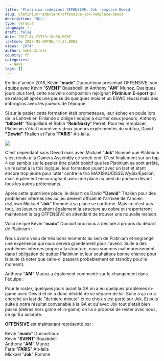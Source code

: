 ```yaml
---
title: 'Platinium redevient OFFENSIVE, Jok remplace Dewid'
slug: platinium-redevient-offensive-jok-remplace-dewid
description: 'NULL'
type: default
language: fr
draft: false
date: 2017-04-21T19:18:00.000Z
lastmod: 2022-05-09T06:44:37.000Z
views: '2074'
author: neLendirekt
country: fr
categories:
  - News
tags: []
---
```

En fin d'année 2016, Kévin "**madc**" Ducourtioux présentait OFFENSIVE, son équipe avec Kévin "**SVEN1**" Bouabdelli et Anthony "**AM**" Munoz. Quelques jours plus tard, cette nouvelle composition rejoignait **Platinium E-sport** qui se relançait après une pause de quelques mois et un ESWC réussi mais des imbroglios avec les joueurs de l'époque.

Si sur le papier cette formation était prometteuse, leur échec en poule lors de la Lantrek en Finlande a obligé l'équipe à écarter deux joueurs, Anthony "**blitzeN**" "Boquillard et Robin "**RobiNasty**" Perret. Pour les remplacer, Platinium s'était tourné vers deux joueurs expérimentés du subtop, David **"Dewid"** Thalien et Faris "**FARIS**" Ait-lalla.  
  
![](/storage/images/58fa422554d08_platpng.png)

C'est cependant sans Dewid mais avec Mickael "**Jok**" Rommé que Platinium s'est rendu à la Gamers Assembly ce week-end. C'est finalement sur un top 4 qui semble sur le papier être plutôt positif que les Platinium se sont arrêté, un résultat à la fois logique, leur formation jouant avec un last et étant encore trop jeune pour lutter contre le trio MAXISAUCISSE/WySix/Epsilon, mais également encourageant avec une place au pied du podium devant tous les autres prétendants.

Après cette quatrième place, le départ de David **"Dewid"** Thalien pour des problèmes internes liés au jeu devient officiel et l'arrivée de l'ancien dizLown Mickael "**Jok**" Rommé à sa place se confirme. Mais ce n'est pas tout, les joueurs quittent également la structure au cobra et (re)porteront maintenant le tag OFFENSIVE en attendant de trouver une nouvelle maison.

Voici ce que Kévin "**madc**" Ducourtioux nous a déclaré à propos du départ de Platinium :

Nous avons vécu de très bons moments au sein de Platinium et engrangé une expérience qui nous servira grandement pour l'avenir. Suite à des problèmes internes propre à la structure, nous sommes malheureusement dans l'obligation de quitter Platinium et leur souhaitons bonne chance pour la suite (à noter que celle-ci passera probablement en standby pour le moment). 

Anthony "**AM**" Munoz a également commenté sur le changement dans l'équipe :

Pour le roster, quelques jours avant la GA on a eu quelques problèmes in-game avec Dewid et on a donc décidé de se séparer de lui. Suite à ça on a cherché un last de "dernière minute" et ce choix s'est porté sur Jok. Et puis suite à notre résultat convenable à la GA et qu'avec Jok tout s'était bien passé (délires hors game et in-game) on lui a proposé de rester avec nous, ce qu'il a accepté. 

**OFFENSIVE** est maintenant représenté par :

Kévin "**madc**" Ducourtioux  
Kévin "**SVEN1**" Bouabdelli  
Anthony "**AM**" Munoz  
Faris "**FARIS**" Ait-lalla  
Mickael "**Jok**" Rommé
